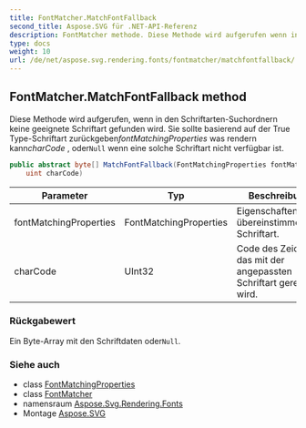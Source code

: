 ```yaml
---
title: FontMatcher.MatchFontFallback
second_title: Aspose.SVG für .NET-API-Referenz
description: FontMatcher methode. Diese Methode wird aufgerufen wenn in den SchriftartenSuchordnern keine geeignete Schriftart gefunden wird. Sie sollte basierend auf der True TypeSchriftart zurückgebenfontMatchingProperties was rendern kanncharCode  oderNull wenn eine solche Schriftart nicht verfügbar ist.
type: docs
weight: 10
url: /de/net/aspose.svg.rendering.fonts/fontmatcher/matchfontfallback/
---
```

## FontMatcher.MatchFontFallback method

Diese Methode wird aufgerufen, wenn in den Schriftarten-Suchordnern keine geeignete Schriftart gefunden wird. Sie sollte basierend auf der True Type-Schriftart zurückgeben*fontMatchingProperties* was rendern kann*charCode* , oder`Null` wenn eine solche Schriftart nicht verfügbar ist.

```csharp
public abstract byte[] MatchFontFallback(FontMatchingProperties fontMatchingProperties, 
    uint charCode)
```

| Parameter | Typ | Beschreibung |
| --- | --- | --- |
| fontMatchingProperties | FontMatchingProperties | Eigenschaften der übereinstimmenden Schriftart. |
| charCode | UInt32 | Code des Zeichens, das mit der angepassten Schriftart gerendert wird. |

### Rückgabewert

Ein Byte-Array mit den Schriftdaten oder`Null`.

### Siehe auch

* class [FontMatchingProperties](../../fontmatchingproperties/)
* class [FontMatcher](../)
* namensraum [Aspose.Svg.Rendering.Fonts](../../fontmatcher/)
* Montage [Aspose.SVG](../../../)



